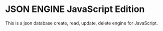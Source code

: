 # JSON ENGINE JavaScript Edition

This is a json database create, read, update, delete engine for JavaScript.

